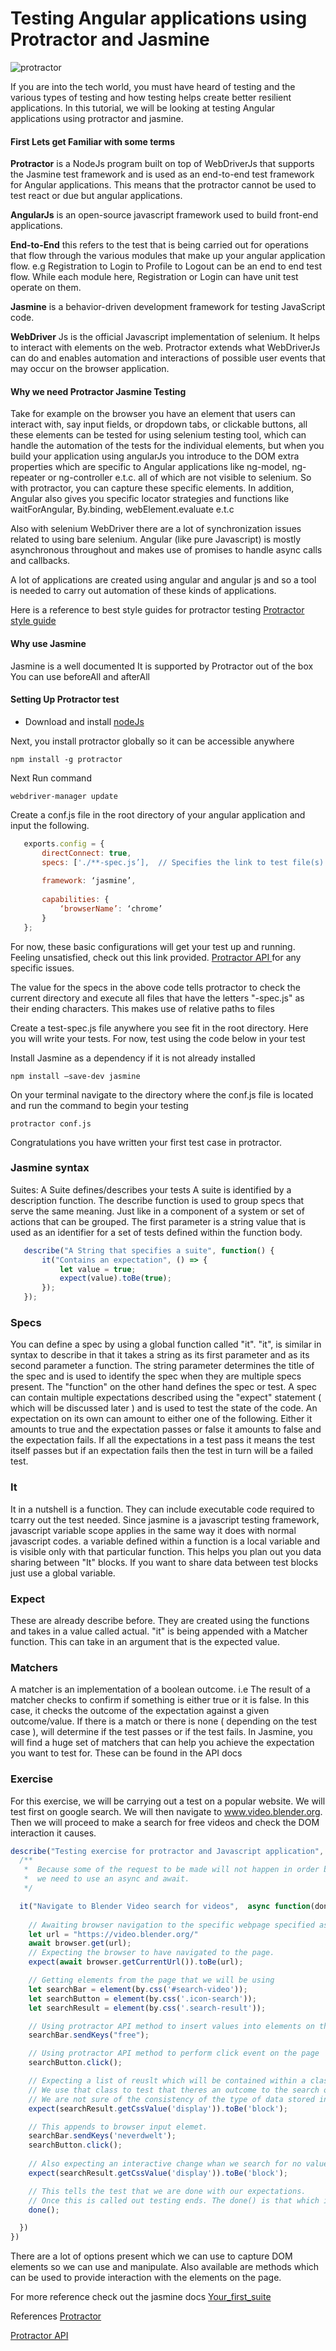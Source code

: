 
# Testing Angular applications using Protractor and Jasmine
 
 
![protractor](./protractor.jpg "protractor")
 
 
If you are into the tech world, you must have heard of testing and the various types of testing and how testing helps create better resilient applications. In this tutorial, we will be looking at testing Angular applications using protractor and jasmine.
 
 
#### First Lets get Familiar with some terms
 
**Protractor** is a NodeJs program built on top of WebDriverJs that supports the Jasmine test framework and is used as an end-to-end test framework for Angular applications.
This means that the protractor cannot be used to test react or due but angular applications.
 
**AngularJs** is an open-source javascript framework used to build front-end applications.
 
**End-to-End** this refers to the test that is being carried out for operations that flow through the various modules that make up your angular application flow. e.g Registration to Login to Profile to Logout can be an end to end test flow. While each module here, Registration or Login can have unit test operate on them.
 
**Jasmine** is a behavior-driven development framework for testing JavaScript code.
 
**WebDriver** Js is the official Javascript implementation of selenium. It helps to interact with elements on the web. Protractor extends what WebDriverJs can do and enables automation and interactions of possible user events that may occur on the browser application.
 
 
#### Why we need Protractor Jasmine Testing
 
Take for example on the browser you have an element that users can interact with, say input fields, or dropdown tabs, or clickable buttons, all these elements can be tested for using selenium testing tool, which can handle the automation of the tests for the individual elements, but when you build your application using angularJs you introduce to the DOM extra properties which are specific to Angular applications like ng-model, ng-repeater or ng-controller e.t.c. all of which are not visible to selenium. So with protractor, you can capture these specific elements. In addition, Angular also gives you specific locator strategies and functions like waitForAngular, By.binding, webElement.evaluate e.t.c
 
Also with selenium WebDriver there are a lot of synchronization issues related to using bare selenium. Angular (like pure Javascript) is mostly asynchronous throughout and makes use of promises to handle async calls and callbacks.
 
A lot of applications are created using angular and angular js and so a tool is needed to carry out automation of these kinds of applications.
 
Here is a reference to best style guides for protractor testing [ Protractor style guide ](https://www.protractortest.org/#/style-guide)
 
 
#### Why use Jasmine
 
Jasmine is a well documented
It is supported by Protractor out of the box
You can use beforeAll and afterAll
       
 
#### Setting Up Protractor test
 
- Download and install [nodeJs](https://nodejs.org/en/download/)
 
Next, you install protractor globally so it can be accessible anywhere
 
```npm install -g protractor```
 
 
 
Next Run command
 
```webdriver-manager update```
 
 
 
 
Create a conf.js file in the root directory of your angular application and input the following.
 
```javascript
   exports.config = {
       directConnect: true,
       specs: ['./**-spec.js’],  // Specifies the link to test file(s)
  
       framework: ‘jasmine’,
  
       capabilities: {
           ‘browserName’: ‘chrome’
       }
   };
```
 
For now, these basic configurations will get your test up and running. Feeling unsatisfied, check out this link provided. [ Protractor API ](https://www.protractortest.org/#/api-overview) for any specific issues.
 
The value for the specs in the above code tells protractor to check the current directory and execute all files that have the letters "-spec.js" as their ending characters. This makes use of relative paths to files
 
Create a test-spec.js file anywhere you see fit in the root directory. Here you will write your tests. For now, test using the code below in your test
 
 
 
 
Install Jasmine as a dependency if it is not already installed
 
``` npm install —save-dev jasmine ```
 
On your terminal navigate to the directory where the conf.js  file is located and run the command to begin your testing
 
``` protractor conf.js ```
 
Congratulations you have written your first test case in protractor.
 
### Jasmine syntax
 
Suites: A Suite defines/describes your tests
A suite is identified by a description function. The describe function is used to group specs that serve the same meaning. Just like in a component of a system or set of actions that can be grouped. The first parameter is a string value that is used as an identifier for a set of tests defined within the function body.
 
```javascript
   describe("A String that specifies a suite", function() {
       it("Contains an expectation", () => {
           let value = true;
           expect(value).toBe(true);
       });
   });
```
 
 
 
### Specs
You can define a spec by using a global function called "it". "it", is similar in syntax to describe in that it takes a string as its first parameter and as its second parameter a function. The string parameter determines the title of the spec and is used to identify the spec when they are multiple specs present. The "function" on the other hand defines the spec or test. A spec can contain multiple expectations described using the "expect" statement ( which will be discussed later ) and is used to test the state of the code.
An expectation on its own can amount to either one of the following.
Either it amounts to true and the expectation passes or false it amounts to false and the expectation fails. If all the expectations in a test pass it means the test itself passes but if an expectation fails then the test in turn will be a failed test.
 
 
### It
It in a nutshell is a function. They can include executable code required to tcarry out the test needed. Since jasmine is a javascript testing framework, javascript variable scope applies in the same way it does with normal javascript codes. a variable defined within a function is a local variable and is visible only with that particular function. This helps you plan out you data sharing between "It" blocks. If you want to share data between test blocks just use a global variable.
 
 
### Expect
These are already describe before. They are created using the functions and takes in a value called actual. "it" is being appended with a Matcher function. This can take in an argument that is the expected value.
 
 
### Matchers
A matcher is an implementation of a boolean outcome. i.e The result of a matcher checks to confirm if something is either true or it is false. In this case, it checks the outcome of the expectation against a given outcome/value. If there is a match or there is none ( depending on the test case ), will determine if the test passes or if the test fails. In
Jasmine, you will find a huge set of matchers that can help you achieve the expectation you want to test for. These can be found in the API docs
 
 
### Exercise
For this exercise, we will be carrying out a test on a popular website. We will test first on google search. We will then navigate to www.video.blender.org. Then we will proceed to make a search for free videos and check the DOM interaction it causes.
 


```javascript
describe("Testing exercise for protractor and Javascript application", function(){
  /**
   *  Because some of the request to be made will not happen in order but asynchronously 
   *  we need to use an async and await.  
   */

  it("Navigate to Blender Video search for videos",  async function(done){
    
    // Awaiting browser navigation to the specific webpage specified as a string parameter
    let url = "https://video.blender.org/"
    await browser.get(url);
    // Expecting the browser to have navigated to the page.
    expect(await browser.getCurrentUrl()).toBe(url);

    // Getting elements from the page that we will be using
    let searchBar = element(by.css('#search-video'));
    let searchButton = element(by.css('.icon-search'));
    let searchResult = element(by.css('.search-result'));

    // Using protractor API method to insert values into elements on the page
    searchBar.sendKeys("free");

    // Using protractor API method to perform click event on the page
    searchButton.click();

    // Expecting a list of reuslt which will be contained within a class.
    // We use that class to test that theres an outcome to the search operation.
    // We are not sure of the consistency of the type of data stored in their database so we only perform an interactive test.
    expect(searchResult.getCssValue('display')).toBe('block');

    // This appends to browser input elemet.
    searchBar.sendKeys('neverdwelt');
    searchButton.click();
    
    // Also expecting an interactive change whan we search for no value.
    expect(searchResult.getCssValue('display')).toBe('block');

    // This tells the test that we are done with our expectations.
    // Once this is called out testing ends. The done() is that which is passed in as a variable to the "it" function.
    done();

  })
})
```

There are a lot of options present which we can use to capture DOM elements so we can use and manipulate. 
Also available are methods which can be used to provide interaction with the elements on the page.

For more reference check out the jasmine docs
[Your_first_suite](https://jasmine.github.io/tutorials/your_first_suite)

References
[Protractor](https://www.protractortest.org/#/)

[Protractor API](https://www.protractortest.org/#/api)


    


 
